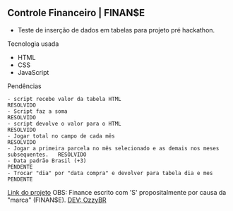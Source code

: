 ## Controle Financeiro | FINAN$E

- Teste de inserção de dados em tabelas para projeto pré hackathon.

Tecnologia usada
- HTML
- CSS
- JavaScript

Pendências

    - script recebe valor da tabela HTML                                                RESOLVIDO
    - Script faz a soma                                                                 RESOLVIDO
    - script devolve o valor para o HTML                                                RESOLVIDO
    - Jogar total no campo de cada mês                                                  RESOLVIDO
    - Jogar a primeira parcela no mês selecionado e as demais nos meses subsequentes.   RESOLVIDO
    - Data padrão Brasil (+3)                                                           PENDENTE
    - Trocar "dia" por "data compra" e devolver para tabela dia e mes                   PENDENTE


[Link do projeto](https://controlefinanceirofinanse.netlify.app/)
OBS: Finance escrito com 'S' propositalmente por causa da "marca" (FINAN$E).
[DEV: OzzyBR](https://ozzybr.com.br)


